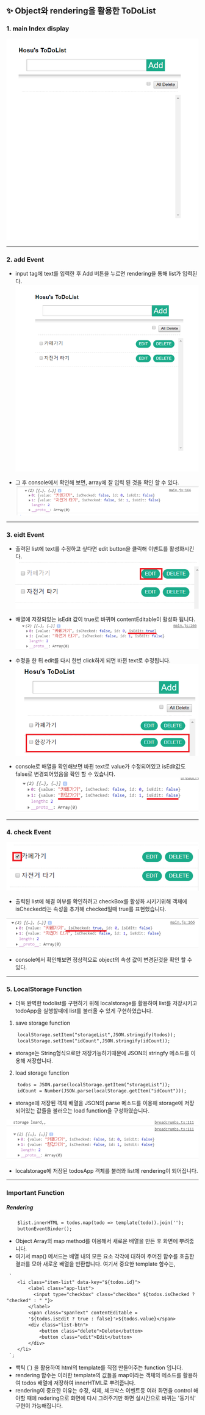 ﻿
## ✨ Object와 rendering을 활용한 ToDoList 

### 1. main Index display
![mainIndex](./image/mainIndex.png)

---
### 2. add Event
- input tag에 text를 입력한 후 Add 버튼을 누르면 rendering을 통해
list가 입력된다.
![addEvent](./image/addText.png)


- 그 후 console에서 확인해 보면, array에 잘 입력 된 것을 확인 할 수 있다.
![addArray](./image/addArray.png)

---
### 3. eidt Event
- 출력된 list에 text를 수정하고 싶다면 edit button을 클릭해 이벤트를 활성화시킨다.
![editEvent](./image/editEvent.png)

- 배열에 저장되있는 isEdit 값이 true로 바뀌며 contentEditable이 활성화 됩니다.
![eidtEventArray](./image/editEventArray.png)

- 수정을 한 뒤 edit를 다시 한번 click하게 되면 바뀐 text로 수정됩니다.
![editFinish](./image/editFinish.png)

- console로 배열을 확인해보면 바뀐 text로 value가 수정되어있고 isEdit값도 false로 변경되어있음을 확인 할 수 있습니다.
![editFinishArray](./image/editFinishArray.png)
---
### 4. check Event
![checkEvent](./image/checkEvent.png)
- 출력된 list에 해결 여부를 확인하려고 checkBox를 활성화 시키기위해 객체에 isChecked라는 속성을 추가해 checked일때 true를 표현했습니다.

![checkEventArray](./image/checkEventArray.png)
- console에서 확인해보면 정상적으로 object의 속성 값이 변경된것을 확인 할 수 있다.
---
### 5. LocalStorage Function
- 더욱 완벽한 todolist를 구현하기 위해 localstorage를 활용하여 list를 저장시키고 todoApp을 실행할때에 list를 불러올 수 있게 구현하였습니다.
1) save storage function
~~~
    localStorage.setItem("storageList",JSON.stringify(todos));
    localStorage.setItem("idCount",JSON.stringify(idCount));
~~~
- storage는 String형식으로만 저장가능하기때문에 JSON의 stringfy 메소드를 이용해 저장합니다.

2) load storage function
~~~
    todos = JSON.parse(localStorage.getItem("storageList"));
    idCount = Number(JSON.parse(localStorage.getItem("idCount")));
~~~
- storage에 저장된 객체 배열을 JSON의 parse 메소드를 이용해 storage에 저장되어있는 값들을 불러오는 load function을 구성하였습니다.

![storageArray](./image/storageArray.png)
- localstorage에 저장된 todosApp 객체를 불러와 list에 rendering이 되어집니다.

---
### Important Function 
##### Rendering

~~~
    $list.innerHTML = todos.map(todo => template(todo)).join('');
    buttonEventBinder();
~~~
- Object Array의 map method를 이용해서 새로운 배열을 만든 후 화면에 뿌려줍니다. 
- 여기서 map() 메서드는 배열 내의 모든 요소 각각에 대하여 주어진 함수를 호출한 결과를 모아 새로운 배열을 반환합니다.
여기서 중요한 template 함수는,
~~~
 `
    <li class="item-list" data-key="${todos.id}">
        <label class="app-list">
          <input type="checkbox" class="checkbox" ${todos.isChecked ? "checked" : " "}>
        </label>
        <span class="spanText" contentEditable = 
        '${todos.isEdit ? true : false}'>${todos.value}</span>
        <div class="list-btn">
            <button class="delete">Delete</button>
            <button class="edit">Edit</button>
        </div>
    </li> 
 `;
~~~
- 백틱 (`) 을 활용하여 html의 template를 직접 만들어주는 function 입니다.
- rendering 함수는 이러한 template의 값들을 map이라는 객체의 메소드를 활용하여 todos 배열에 저장하여 innerHTML로 뿌려줍니다.
- rendering이 중요한 이유는 수정, 삭제, 체크박스 이벤트등 여러 화면을 control 해야할 때에 redering으로 화면에 다시 그려주기만 하면 실시간으로 바뀌는 '동기식' 구현이 가능해집니다.
